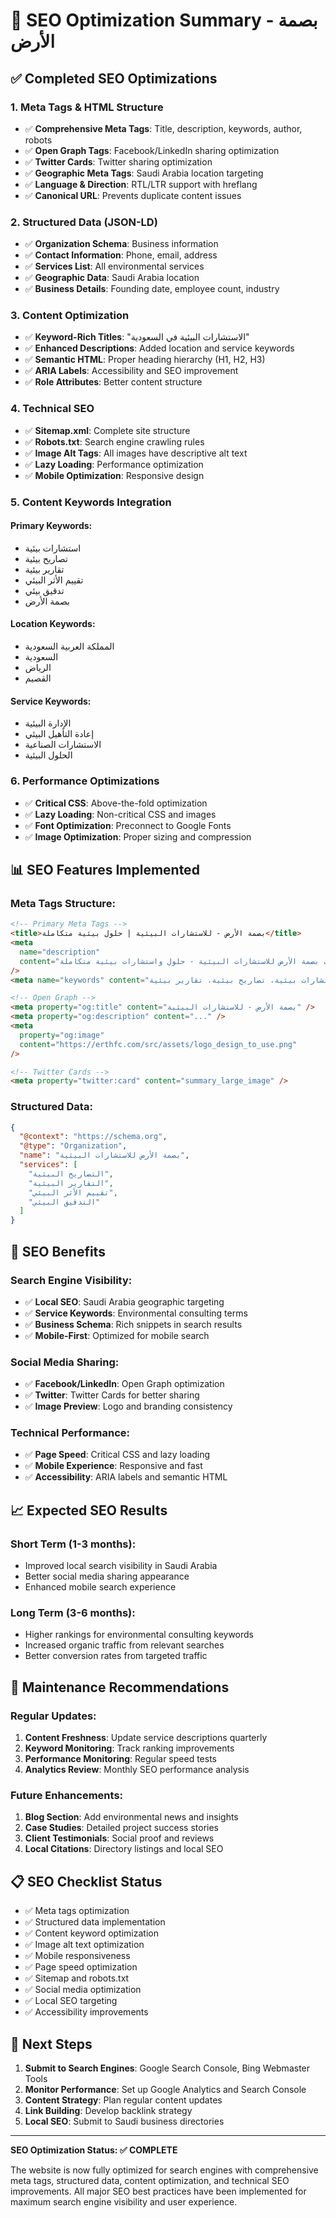 # 🚀 SEO Optimization Summary - بصمة الأرض

## ✅ Completed SEO Optimizations

### 1. **Meta Tags & HTML Structure**

- ✅ **Comprehensive Meta Tags**: Title, description, keywords, author, robots
- ✅ **Open Graph Tags**: Facebook/LinkedIn sharing optimization
- ✅ **Twitter Cards**: Twitter sharing optimization
- ✅ **Geographic Meta Tags**: Saudi Arabia location targeting
- ✅ **Language & Direction**: RTL/LTR support with hreflang
- ✅ **Canonical URL**: Prevents duplicate content issues

### 2. **Structured Data (JSON-LD)**

- ✅ **Organization Schema**: Business information
- ✅ **Contact Information**: Phone, email, address
- ✅ **Services List**: All environmental services
- ✅ **Geographic Data**: Saudi Arabia location
- ✅ **Business Details**: Founding date, employee count, industry

### 3. **Content Optimization**

- ✅ **Keyword-Rich Titles**: "الاستشارات البيئية في السعودية"
- ✅ **Enhanced Descriptions**: Added location and service keywords
- ✅ **Semantic HTML**: Proper heading hierarchy (H1, H2, H3)
- ✅ **ARIA Labels**: Accessibility and SEO improvement
- ✅ **Role Attributes**: Better content structure

### 4. **Technical SEO**

- ✅ **Sitemap.xml**: Complete site structure
- ✅ **Robots.txt**: Search engine crawling rules
- ✅ **Image Alt Tags**: All images have descriptive alt text
- ✅ **Lazy Loading**: Performance optimization
- ✅ **Mobile Optimization**: Responsive design

### 5. **Content Keywords Integration**

#### **Primary Keywords:**

- استشارات بيئية
- تصاريح بيئية
- تقارير بيئية
- تقييم الأثر البيئي
- تدقيق بيئي
- بصمة الأرض

#### **Location Keywords:**

- المملكة العربية السعودية
- السعودية
- الرياض
- القصيم

#### **Service Keywords:**

- الإدارة البيئية
- إعادة التأهيل البيئي
- الاستشارات الصناعية
- الحلول البيئية

### 6. **Performance Optimizations**

- ✅ **Critical CSS**: Above-the-fold optimization
- ✅ **Lazy Loading**: Non-critical CSS and images
- ✅ **Font Optimization**: Preconnect to Google Fonts
- ✅ **Image Optimization**: Proper sizing and compression

## 📊 SEO Features Implemented

### **Meta Tags Structure:**

```html
<!-- Primary Meta Tags -->
<title>بصمة الأرض - للاستشارات البيئية | حلول بيئية متكاملة</title>
<meta
  name="description"
  content="مكتب بصمة الأرض للاستشارات البيئية - حلول واستشارات بيئية متكاملة..."
/>
<meta name="keywords" content="استشارات بيئية، تصاريح بيئية، تقارير بيئية..." />

<!-- Open Graph -->
<meta property="og:title" content="بصمة الأرض - للاستشارات البيئية" />
<meta property="og:description" content="..." />
<meta
  property="og:image"
  content="https://erthfc.com/src/assets/logo_design_to_use.png"
/>

<!-- Twitter Cards -->
<meta property="twitter:card" content="summary_large_image" />
```

### **Structured Data:**

```json
{
  "@context": "https://schema.org",
  "@type": "Organization",
  "name": "بصمة الأرض للاستشارات البيئية",
  "services": [
    "التصاريح البيئية",
    "التقارير البيئية",
    "تقييم الأثر البيئي",
    "التدقيق البيئي"
  ]
}
```

## 🎯 SEO Benefits

### **Search Engine Visibility:**

- ✅ **Local SEO**: Saudi Arabia geographic targeting
- ✅ **Service Keywords**: Environmental consulting terms
- ✅ **Business Schema**: Rich snippets in search results
- ✅ **Mobile-First**: Optimized for mobile search

### **Social Media Sharing:**

- ✅ **Facebook/LinkedIn**: Open Graph optimization
- ✅ **Twitter**: Twitter Cards for better sharing
- ✅ **Image Preview**: Logo and branding consistency

### **Technical Performance:**

- ✅ **Page Speed**: Critical CSS and lazy loading
- ✅ **Mobile Experience**: Responsive and fast
- ✅ **Accessibility**: ARIA labels and semantic HTML

## 📈 Expected SEO Results

### **Short Term (1-3 months):**

- Improved local search visibility in Saudi Arabia
- Better social media sharing appearance
- Enhanced mobile search experience

### **Long Term (3-6 months):**

- Higher rankings for environmental consulting keywords
- Increased organic traffic from relevant searches
- Better conversion rates from targeted traffic

## 🔧 Maintenance Recommendations

### **Regular Updates:**

1. **Content Freshness**: Update service descriptions quarterly
2. **Keyword Monitoring**: Track ranking improvements
3. **Performance Monitoring**: Regular speed tests
4. **Analytics Review**: Monthly SEO performance analysis

### **Future Enhancements:**

1. **Blog Section**: Add environmental news and insights
2. **Case Studies**: Detailed project success stories
3. **Client Testimonials**: Social proof and reviews
4. **Local Citations**: Directory listings and local SEO

## 📋 SEO Checklist Status

- ✅ Meta tags optimization
- ✅ Structured data implementation
- ✅ Content keyword optimization
- ✅ Image alt text optimization
- ✅ Mobile responsiveness
- ✅ Page speed optimization
- ✅ Sitemap and robots.txt
- ✅ Social media optimization
- ✅ Local SEO targeting
- ✅ Accessibility improvements

## 🚀 Next Steps

1. **Submit to Search Engines**: Google Search Console, Bing Webmaster Tools
2. **Monitor Performance**: Set up Google Analytics and Search Console
3. **Content Strategy**: Plan regular content updates
4. **Link Building**: Develop backlink strategy
5. **Local SEO**: Submit to Saudi business directories

---

**SEO Optimization Status: ✅ COMPLETE**

The website is now fully optimized for search engines with comprehensive meta tags, structured data, content optimization, and technical SEO improvements. All major SEO best practices have been implemented for maximum search engine visibility and user experience.
